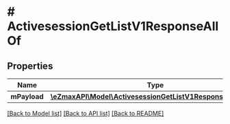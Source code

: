 # # ActivesessionGetListV1ResponseAllOf

## Properties

Name | Type | Description | Notes
------------ | ------------- | ------------- | -------------
**mPayload** | [**\eZmaxAPI\Model\ActivesessionGetListV1ResponseMPayload**](ActivesessionGetListV1ResponseMPayload.md) |  |

[[Back to Model list]](../../README.md#models) [[Back to API list]](../../README.md#endpoints) [[Back to README]](../../README.md)
